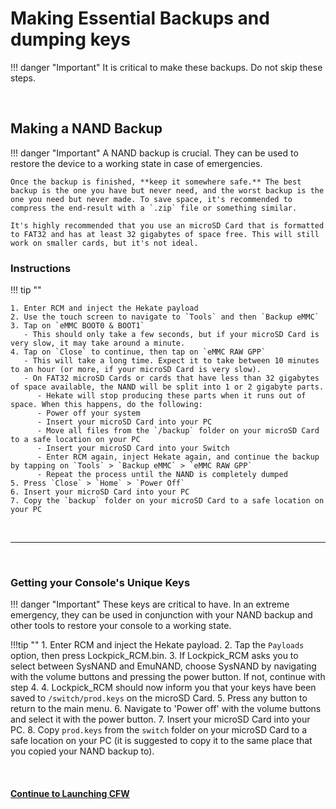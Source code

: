 # Making Essential Backups and dumping keys

!!! danger "Important"
    It is critical to make these backups. Do not skip these steps.

&nbsp;

## Making a NAND Backup

!!! danger "Important"
	A NAND backup is crucial. They can be used to restore the device to a working state in case of emergencies.

	Once the backup is finished, **keep it somewhere safe.** The best backup is the one you have but never need, and the worst backup is the one you need but never made. To save space, it's recommended to compress the end-result with a `.zip` file or something similar.

	It's highly recommended that you use an microSD Card that is formatted to FAT32 and has at least 32 gigabytes of space free. This will still work on smaller cards, but it's not ideal.

### Instructions

!!! tip ""

    1. Enter RCM and inject the Hekate payload
    2. Use the touch screen to navigate to `Tools` and then `Backup eMMC`
    3. Tap on `eMMC BOOT0 & BOOT1`
       - This should only take a few seconds, but if your microSD Card is very slow, it may take around a minute.
    4. Tap on `Close` to continue, then tap on `eMMC RAW GPP`
       - This will take a long time. Expect it to take between 10 minutes to an hour (or more, if your microSD Card is very slow).
       - On FAT32 microSD Cards or cards that have less than 32 gigabytes of space available, the NAND will be split into 1 or 2 gigabyte parts.
          - Hekate will stop producing these parts when it runs out of space. When this happens, do the following:
          - Power off your system
          - Insert your microSD Card into your PC
          - Move all files from the `/backup` folder on your microSD Card to a safe location on your PC
          - Insert your microSD Card into your Switch
          - Enter RCM again, inject Hekate again, and continue the backup by tapping on `Tools` > `Backup eMMC` > `eMMC RAW GPP`
          - Repeat the process until the NAND is completely dumped
    5. Press `Close` > `Home` > `Power Off`
    6. Insert your microSD Card into your PC
    7. Copy the `backup` folder on your microSD Card to a safe location on your PC

&nbsp;

-----

&nbsp;

### Getting your Console's Unique Keys

!!! danger "Important"
    These keys are critical to have. In an extreme emergency, they can be used in conjunction with your NAND backup and other tools to restore your console to a working state.

!!!tip ""
    1. Enter RCM and inject the Hekate payload.
    2. Tap the `Payloads` option, then press Lockpick_RCM.bin.
    3. If Lockpick_RCM asks you to select between SysNAND and EmuNAND, choose SysNAND by navigating with the volume buttons and pressing the power button. If not, continue with step 4.
    4. Lockpick_RCM should now inform you that your keys have been saved to `/switch/prod.keys` on the microSD Card.
    5. Press any button to return to the main menu.
    6. Navigate to 'Power off' with the volume buttons and select it with the power button.
    7. Insert your microSD Card into your PC.
    8. Copy `prod.keys` from the `switch` folder on your microSD Card to a safe location on your PC (it is suggested to copy it to the same place that you copied your NAND backup to).

&nbsp;

#### [Continue to Launching CFW <i class="fa fa-arrow-circle-right fa-lg"></i>](launching_cfw.md)

